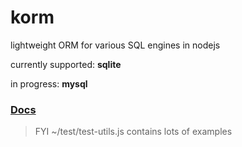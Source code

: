 # korm

lightweight ORM for various SQL engines in nodejs

currently supported: __sqlite__

in progress: __mysql__

### [Docs](../master/docs/api.md)

>FYI ~/test/test-utils.js contains lots of examples
